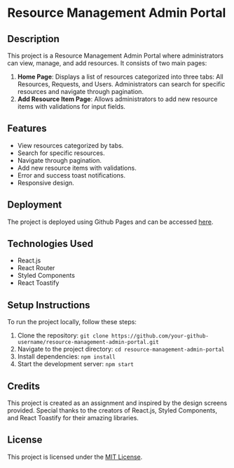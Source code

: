 # Resource Management Admin Portal

## Description

This project is a Resource Management Admin Portal where administrators can view, manage, and add resources. It consists of two main pages:

1. **Home Page**: Displays a list of resources categorized into three tabs: All Resources, Requests, and Users. Administrators can search for specific resources and navigate through pagination.
2. **Add Resource Item Page**: Allows administrators to add new resource items with validations for input fields.

## Features

- View resources categorized by tabs.
- Search for specific resources.
- Navigate through pagination.
- Add new resource items with validations.
- Error and success toast notifications.
- Responsive design.



## Deployment

The project is deployed using Github Pages and can be accessed [here](https://nxtasses.netlify.app/).

## Technologies Used

- React.js
- React Router
- Styled Components
- React Toastify

## Setup Instructions

To run the project locally, follow these steps:

1. Clone the repository: `git clone https://github.com/your-github-username/resource-management-admin-portal.git`
2. Navigate to the project directory: `cd resource-management-admin-portal`
3. Install dependencies: `npm install`
4. Start the development server: `npm start`

## Credits

This project is created as an assignment and inspired by the design screens provided. Special thanks to the creators of React.js, Styled Components, and React Toastify for their amazing libraries.

## License

This project is licensed under the [MIT License](LICENSE).
